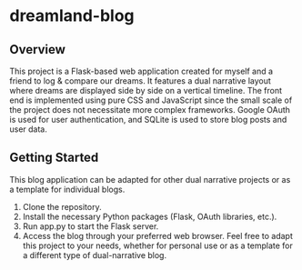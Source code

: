 # dreamland-blog

## Overview
This project is a Flask-based web application created for myself and a friend to log & compare our dreams. It features a dual narrative layout where dreams are displayed side by side on a vertical timeline. The front end is implemented using pure CSS and JavaScript since the small scale of the project does not necessitate more complex frameworks. Google OAuth is used for user authentication, and SQLite is used to store blog posts and user data. 

## Getting Started
This blog application can be adapted for other dual narrative projects or as a template for individual blogs.
1. Clone the repository.
2. Install the necessary Python packages (Flask, OAuth libraries, etc.).
3. Run app.py to start the Flask server.
4. Access the blog through your preferred web browser.
Feel free to adapt this project to your needs, whether for personal use or as a template for a different type of dual-narrative blog.
